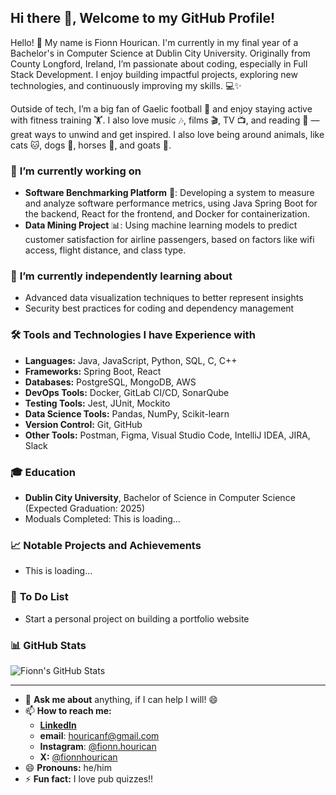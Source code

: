 ## Hi there 👋, Welcome to my GitHub Profile!

Hello! 👋 My name is Fionn Hourican. I'm currently in my final year of a Bachelor's in Computer Science at Dublin City University. Originally from County Longford, Ireland, I’m passionate about coding, especially in Full Stack Development. I enjoy building impactful projects, exploring new technologies, and continuously improving my skills. 💻✨

Outside of tech, I’m a big fan of Gaelic football 🏐 and enjoy staying active with fitness training 🏋️. I also love music 🎶, films 🎬, TV 📺, and reading 📖 —great ways to unwind and get inspired. I also love being around animals, like cats 🐱, dogs 🐶, horses 🐴, and goats 🐐.

### 🔭 __I’m currently working on__
  - __Software Benchmarking Platform__ 🚀:
  Developing a system to measure and analyze software performance metrics, using Java Spring Boot for the backend, React for the frontend, and Docker for containerization.
  - __Data Mining Project__ 📊: 
    Using machine learning models to predict customer satisfaction for airline passengers, based on factors like wifi access, flight distance, and class type.
    
### 🌱 __I’m currently independently learning about__
  - Advanced data visualization techniques to better represent insights
  - Security best practices for coding and dependency management

### 🛠️ __Tools and Technologies I have Experience with__
  - **Languages:** Java, JavaScript, Python, SQL, C, C++
  - **Frameworks:** Spring Boot, React
  - **Databases:** PostgreSQL, MongoDB, AWS
  - **DevOps Tools:** Docker, GitLab CI/CD, SonarQube
  - **Testing Tools:** Jest, JUnit, Mockito
  - **Data Science Tools:** Pandas, NumPy, Scikit-learn
  - **Version Control:** Git, GitHub
  - **Other Tools:** Postman, Figma, Visual Studio Code, IntelliJ IDEA, JIRA, Slack
    
### 🎓 __Education__
- **Dublin City University**, Bachelor of Science in Computer Science (Expected Graduation: 2025)
- Moduals Completed: This is loading...
  
### 📈 __Notable Projects and Achievements__
- This is loading...

### 📝 __To Do List__
- Start a personal project on building a portfolio website

### 📊 __GitHub Stats__
![Fionn's GitHub Stats](https://github-readme-stats.vercel.app/api?username=fionnhourican&show_icons=true&theme=radical)


___
- 💬 __Ask me about__ anything, if I can help I will! 😄
- 📫 __How to reach me:__
  - __[LinkedIn](https://ie.linkedin.com/in/fionn-hourican-b920a9269)__
  - __email__: houricanf@gmail.com
  - __Instagram__: [@fionn.hourican](https://instagram.com/fionn.hourican)
  - __X:__ [@fionnhourican](https://x.com/fionnhourican)
- 😄 __Pronouns:__ he/him
- ⚡ __Fun fact:__ I love pub quizzes!!
<!--
**fionnhourican/fionnhourican** is a ✨ _special_ ✨ repository because its `README.md` (this file) appears on your GitHub profile.

Here are some ideas to get you started:

- 🔭 I’m currently working on ...
- 🌱 I’m currently learning ...
- 👯 I’m looking to collaborate on ...
- 🤔 I’m looking for help with ...
- 💬 Ask me about ...
- 📫 How to reach me: ...
- 😄 Pronouns: ...
- ⚡ Fun fact: ...
-->
